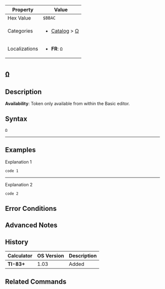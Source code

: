 | Property      | Value |
|---------------|-------|
| Hex Value     | `$BBAC`|
| Categories    | <ul><li>[Catalog](../categories/Catalog.md) > [Ω](../categories/Catalog.md#Ω)</li></ul> |
| Localizations | <ul><li><b>FR</b>: `Ω`</li></ul> |

# `Ω`

## Description



<b>Availability</b>: Token only available from within the Basic editor.

## Syntax
`Ω`

<hr>

## Examples

Explanation 1
```ti-basic
code 1
```
---
Explanation 2
```ti-basic
code 2
```

## Error Conditions


## Advanced Notes


## History
| Calculator | OS Version | Description |
|------------|------------|-------------|
| <b>TI-83+</b> | 1.03 | Added

## Related Commands

    